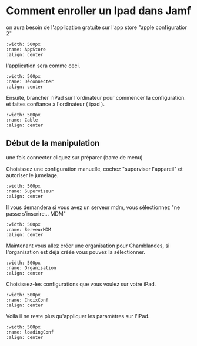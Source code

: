 
# Comment enroller un Ipad dans Jamf

on aura besoin de l'application gratuite sur l'app store "apple configuratior 2"

```{image} images/appAppleConfigurator2.png
:width: 500px
:name: AppStore
:align: center
```

l'application sera comme ceci.

```{image} images/ipadNonConnecter.png
:width: 500px
:name: Déconnecter
:align: center
```

Ensuite, brancher l'iPad sur l'ordinateur pour commencer la configuration.
et faites confiance à l'ordinateur ( ipad ).

```{image} images/ConnecterIpad.jpeg
:width: 500px
:name: Cable
:align: center
```

## Début de la manipulation

une fois connecter cliquez sur préparer (barre de menu)

Choisissez une configuration manuelle, cochez "superviser l'appareil" et autoriser le jumelage.

```{image} images/superviserIpad.png
:width: 500px
:name: Superviseur
:align: center
```

Il vous demandera si vous avez un serveur mdm, vous sélectionnez "ne passe s'inscrire... MDM"

```{image} images/nonMDM.png
:width: 500px
:name: ServeurMDM
:align: center
```

Maintenant vous allez créer une organisation pour Chamblandes, si l'organisation est déjà créée vous pouvez la sélectionner.

```{image} images/organisation.png
:width: 500px
:name: Organisation
:align: center
```

Choisissez-les configurations que vous voulez sur votre iPad.

```{image} images/choixconf.png
:width: 500px
:name: ChoixConf
:align: center
```

Voilà il ne reste plus qu'appliquer les paramètres  sur l'iPad.

```{image} images/loadingConf.jpeg
:width: 500px
:name: loadingConf
:align: center
```
